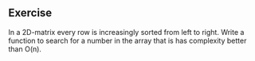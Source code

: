 ## Exercise

In a 2D-matrix every row is increasingly sorted from left to right. Write a function to search for a number in the array that is has complexity better than O(n).

